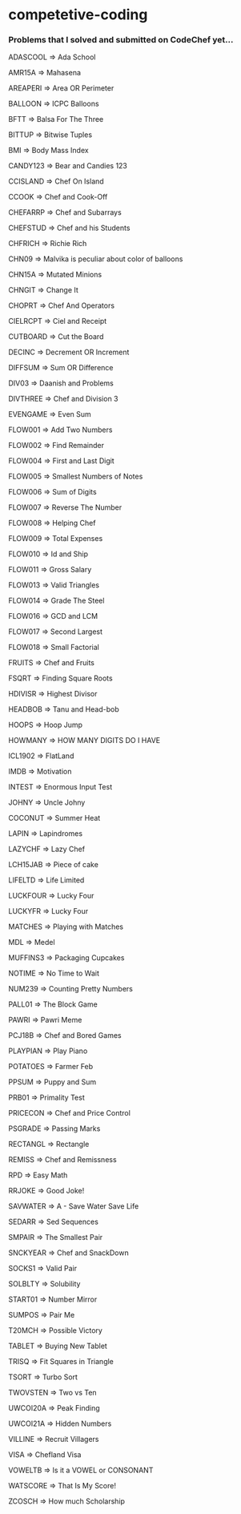 # competetive-coding

### Problems that I solved and submitted on CodeChef yet...

ADASCOOL => Ada School

AMR15A => Mahasena

AREAPERI => Area OR Perimeter

BALLOON => ICPC Balloons

BFTT => Balsa For The Three

BITTUP => Bitwise Tuples

BMI => Body Mass Index

CANDY123 => Bear and Candies 123

CCISLAND => Chef On Island

CCOOK => Chef and Cook-Off

CHEFARRP => Chef and Subarrays

CHEFSTUD => Chef and his Students

CHFRICH => Richie Rich

CHN09 => Malvika is peculiar about color of balloons

CHN15A => Mutated Minions

CHNGIT => Change It

CHOPRT => Chef And Operators

CIELRCPT => Ciel and Receipt

CUTBOARD => Cut the Board

DECINC => Decrement OR Increment

DIFFSUM => Sum OR Difference

DIV03 => Daanish and Problems

DIVTHREE => Chef and Division 3

EVENGAME => Even Sum

FLOW001 => Add Two Numbers

FLOW002 => Find Remainder

FLOW004 => First and Last Digit

FLOW005 => Smallest Numbers of Notes

FLOW006 => Sum of Digits

FLOW007 => Reverse The Number

FLOW008 => Helping Chef

FLOW009 => Total Expenses

FLOW010 => Id and Ship

FLOW011 => Gross Salary

FLOW013 => Valid Triangles

FLOW014 => Grade The Steel

FLOW016 => GCD and LCM

FLOW017 => Second Largest

FLOW018 => Small Factorial

FRUITS => Chef and Fruits

FSQRT => Finding Square Roots

HDIVISR => Highest Divisor

HEADBOB => Tanu and Head-bob

HOOPS => Hoop Jump

HOWMANY => HOW MANY DIGITS DO I HAVE

ICL1902 => FlatLand

IMDB => Motivation

INTEST => Enormous Input Test

JOHNY => Uncle Johny

COCONUT => Summer Heat

LAPIN => Lapindromes

LAZYCHF => Lazy Chef

LCH15JAB => Piece of cake

LIFELTD => Life Limited

LUCKFOUR => Lucky Four

LUCKYFR => Lucky Four

MATCHES => Playing with Matches

MDL => Medel

MUFFINS3 => Packaging Cupcakes

NOTIME => No Time to Wait

NUM239 => Counting Pretty Numbers

PALL01 => The Block Game

PAWRI => Pawri Meme

PCJ18B => Chef and Bored Games

PLAYPIAN => Play Piano

POTATOES => Farmer Feb

PPSUM => Puppy and Sum

PRB01 => Primality Test

PRICECON => Chef and Price Control

PSGRADE => Passing Marks

RECTANGL => Rectangle

REMISS => Chef and Remissness

RPD => Easy Math

RRJOKE => Good Joke!

SAVWATER => A - Save Water Save Life

SEDARR => Sed Sequences

SMPAIR => The Smallest Pair

SNCKYEAR => Chef and SnackDown

SOCKS1 => Valid Pair

SOLBLTY => Solubility

START01 => Number Mirror

SUMPOS => Pair Me

T20MCH => Possible Victory

TABLET => Buying New Tablet

TRISQ => Fit Squares in Triangle

TSORT => Turbo Sort

TWOVSTEN => Two vs Ten

UWCOI20A => Peak Finding

UWCOI21A => Hidden Numbers

VILLINE => Recruit Villagers

VISA => Chefland Visa

VOWELTB => Is it a VOWEL or CONSONANT

WATSCORE => That Is My Score!

ZCOSCH => How much Scholarship
